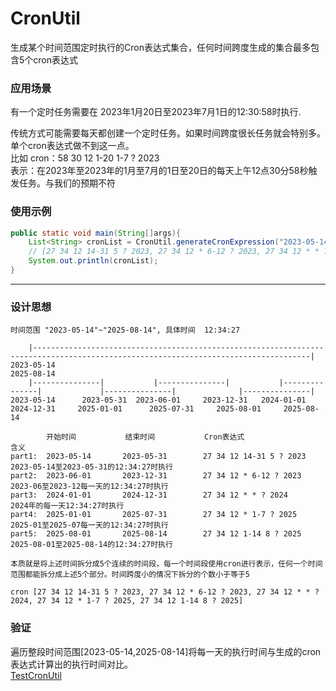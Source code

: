 # CronUtil
生成某个时间范围定时执行的Cron表达式集合，任何时间跨度生成的集合最多包含5个cron表达式

### 应用场景
有一个定时任务需要在 2023年1月20日至2023年7月1日的12:30:58时执行.

传统方式可能需要每天都创建一个定时任务。如果时间跨度很长任务就会特别多。单个cron表达式做不到这一点。<br/>
比如 cron：58 30 12 1-20 1-7 ? 2023<br/>
表示：在2023年至2023年的1月至7月的1日至20日的每天上午12点30分58秒触发任务。与我们的预期不符

### 使用示例
```java
public static void main(String[]args){
    List<String> cronList = CronUtil.generateCronExpression("2023-05-14", "2025-08-14", "12:34:27"); 
    // [27 34 12 14-31 5 ? 2023, 27 34 12 * 6-12 ? 2023, 27 34 12 * * ? 2024, 27 34 12 * 1-7 ? 2025, 27 34 12 1-14 8 ? 2025]
    System.out.println(cronList);
}
```
----

### 设计思想
```text
时间范围 "2023-05-14"~"2025-08-14", 具体时间  12:34:27

    |------------------------------------------------------------------------------------------------------------------------------------|
2023-05-14                                                                                                                          2025-08-14
    |---------------|           |---------------|           |---------------|             |---------------|              |---------------|
2023-05-14      2023-05-31  2023-06-01     2023-12-31   2024-01-01     2024-12-31     2025-01-01      2025-07-31     2025-08-01     2025-08-14

        开始时间           结束时间           Cron表达式                      含义
part1:  2023-05-14       2023-05-31        27 34 12 14-31 5 ? 2023        2023-05-14至2023-05-31的12:34:27时执行
part2:  2023-06-01       2023-12-31        27 34 12 * 6-12 ? 2023         2023-06至2023-12每一天的12:34:27时执行
part3:  2024-01-01       2024-12-31        27 34 12 * * ? 2024            2024年的每一天12:34:27时执行
part4:  2025-01-01       2025-07-31        27 34 12 * 1-7 ? 2025          2025-01至2025-07每一天的12:34:27时执行
part5:  2025-08-01       2025-08-14        27 34 12 1-14 8 ? 2025         2025-08-01至2025-08-14的12:34:27时执行

本质就是将上述时间拆分成5个连续的时间段，每一个时间段使用cron进行表示，任何一个时间范围都能拆分成上述5个部分。时间跨度小的情况下拆分的个数小于等于5

cron [27 34 12 14-31 5 ? 2023, 27 34 12 * 6-12 ? 2023, 27 34 12 * * ? 2024, 27 34 12 * 1-7 ? 2025, 27 34 12 1-14 8 ? 2025]
```

### 验证
遍历整段时间范围[2023-05-14,2025-08-14]将每一天的执行时间与生成的cron表达式计算出的执行时间对比。<br/>
[TestCronUtil](src/test/java/com/qianqi/util/TestCronUtil.java)
